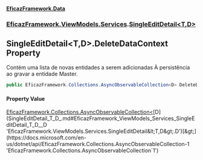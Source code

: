 #### [EficazFramework.Data](EficazFrameworkData.md 'EficazFramework Data')
### [EficazFramework.ViewModels.Services](EficazFrameworkData.md#EficazFramework_ViewModels_Services 'EficazFramework.ViewModels.Services').[SingleEditDetail&lt;T,D&gt;](SingleEditDetail_T_D_.md 'EficazFramework.ViewModels.Services.SingleEditDetail&lt;T,D&gt;')
## SingleEditDetail&lt;T,D&gt;.DeleteDataContext Property
Contém uma lista de novas entidades a serem adicionadas À persistência ao gravar a entidade Master.  
```csharp
public EficazFramework.Collections.AsyncObservableCollection<D> DeleteDataContext { get; set; }
```
#### Property Value
[EficazFramework.Collections.AsyncObservableCollection&lt;](https://docs.microsoft.com/en-us/dotnet/api/EficazFramework.Collections.AsyncObservableCollection-1 'EficazFramework.Collections.AsyncObservableCollection`1')[D](SingleEditDetail_T_D_.md#EficazFramework_ViewModels_Services_SingleEditDetail_T_D__D 'EficazFramework.ViewModels.Services.SingleEditDetail&lt;T,D&gt;.D')[&gt;](https://docs.microsoft.com/en-us/dotnet/api/EficazFramework.Collections.AsyncObservableCollection-1 'EficazFramework.Collections.AsyncObservableCollection`1')
